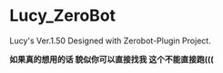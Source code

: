 # Lucy_ZeroBot

Lucy's Ver.1.50 Designed with Zerobot-Plugin Project.

**如果真的想用的话 貌似你可以直接找我 这个不能直接跑(((**

